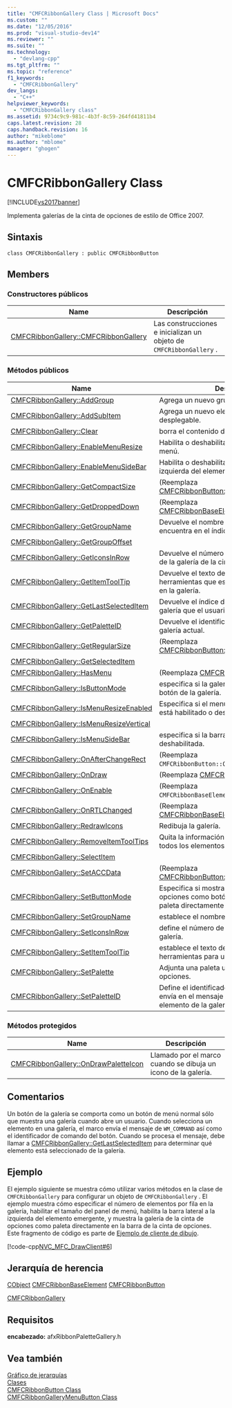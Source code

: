 ```yaml
---
title: "CMFCRibbonGallery Class | Microsoft Docs"
ms.custom: ""
ms.date: "12/05/2016"
ms.prod: "visual-studio-dev14"
ms.reviewer: ""
ms.suite: ""
ms.technology: 
  - "devlang-cpp"
ms.tgt_pltfrm: ""
ms.topic: "reference"
f1_keywords: 
  - "CMFCRibbonGallery"
dev_langs: 
  - "C++"
helpviewer_keywords: 
  - "CMFCRibbonGallery class"
ms.assetid: 9734c9c9-981c-4b3f-8c59-264fd41811b4
caps.latest.revision: 28
caps.handback.revision: 16
author: "mikeblome"
ms.author: "mblome"
manager: "ghogen"
---
```

# CMFCRibbonGallery Class
[!INCLUDE[vs2017banner](../../assembler/inline/includes/vs2017banner.md)]

Implementa galerías de la cinta de opciones de estilo de Office 2007.  
  
## Sintaxis  
  
```  
class CMFCRibbonGallery : public CMFCRibbonButton  
```  
  
## Members  
  
### Constructores públicos  
  
|Name|Descripción|  
|----------|-----------------|  
|[CMFCRibbonGallery::CMFCRibbonGallery](../Topic/CMFCRibbonGallery::CMFCRibbonGallery.md)|Las construcciones e inicializan un objeto de `CMFCRibbonGallery` .|  
  
### Métodos públicos  
  
|Name|Descripción|  
|----------|-----------------|  
|[CMFCRibbonGallery::AddGroup](../Topic/CMFCRibbonGallery::AddGroup.md)|Agrega un nuevo grupo a la galería.|  
|[CMFCRibbonGallery::AddSubItem](../Topic/CMFCRibbonGallery::AddSubItem.md)|Agrega un nuevo elemento de menú al menú desplegable.|  
|[CMFCRibbonGallery::Clear](../Topic/CMFCRibbonGallery::Clear.md)|borra el contenido de la galería.|  
|[CMFCRibbonGallery::EnableMenuResize](../Topic/CMFCRibbonGallery::EnableMenuResize.md)|Habilita o deshabilita el tamaño del panel del menú.|  
|[CMFCRibbonGallery::EnableMenuSideBar](../Topic/CMFCRibbonGallery::EnableMenuSideBar.md)|Habilita o deshabilita la barra lateral a la izquierda del elemento emergente.|  
|[CMFCRibbonGallery::GetCompactSize](../Topic/CMFCRibbonGallery::GetCompactSize.md)|\(Reemplaza [CMFCRibbonButton::GetCompactSize](../Topic/CMFCRibbonButton::GetCompactSize.md).\)|  
|[CMFCRibbonGallery::GetDroppedDown](../Topic/CMFCRibbonGallery::GetDroppedDown.md)|\(Reemplaza [CMFCRibbonBaseElement::GetDroppedDown](../Topic/CMFCRibbonBaseElement::GetDroppedDown.md).\)|  
|[CMFCRibbonGallery::GetGroupName](../Topic/CMFCRibbonGallery::GetGroupName.md)|Devuelve el nombre del grupo que se encuentra en el índice especificado.|  
|[CMFCRibbonGallery::GetGroupOffset](../Topic/CMFCRibbonGallery::GetGroupOffset.md)||  
|[CMFCRibbonGallery::GetIconsInRow](../Topic/CMFCRibbonGallery::GetIconsInRow.md)|Devuelve el número de elementos en una fila de la galería de la cinta de opciones.|  
|[CMFCRibbonGallery::GetItemToolTip](../Topic/CMFCRibbonGallery::GetItemToolTip.md)|Devuelve el texto de información sobre herramientas que está asociado a un elemento en la galería.|  
|[CMFCRibbonGallery::GetLastSelectedItem](../Topic/CMFCRibbonGallery::GetLastSelectedItem.md)|Devuelve el índice del último elemento de la galería que el usuario seleccionado.|  
|[CMFCRibbonGallery::GetPaletteID](../Topic/CMFCRibbonGallery::GetPaletteID.md)|Devuelve el identificador de comando de la galería actual.|  
|[CMFCRibbonGallery::GetRegularSize](../Topic/CMFCRibbonGallery::GetRegularSize.md)|\(Reemplaza [CMFCRibbonButton::GetRegularSize](../Topic/CMFCRibbonButton::GetRegularSize.md).\)|  
|[CMFCRibbonGallery::GetSelectedItem](../Topic/CMFCRibbonGallery::GetSelectedItem.md)||  
|[CMFCRibbonGallery::HasMenu](../Topic/CMFCRibbonGallery::HasMenu.md)|\(Reemplaza [CMFCRibbonButton::HasMenu](../Topic/CMFCRibbonButton::HasMenu.md).\)|  
|[CMFCRibbonGallery::IsButtonMode](../Topic/CMFCRibbonGallery::IsButtonMode.md)|especifica si la galería está contenida en un botón de la galería.|  
|[CMFCRibbonGallery::IsMenuResizeEnabled](../Topic/CMFCRibbonGallery::IsMenuResizeEnabled.md)|Especifica si el menú de cambio de tamaño está habilitado o deshabilitado.|  
|[CMFCRibbonGallery::IsMenuResizeVertical](../Topic/CMFCRibbonGallery::IsMenuResizeVertical.md)||  
|[CMFCRibbonGallery::IsMenuSideBar](../Topic/CMFCRibbonGallery::IsMenuSideBar.md)|especifica si la barra lateral está habilitada o deshabilitada.|  
|[CMFCRibbonGallery::OnAfterChangeRect](../Topic/CMFCRibbonGallery::OnAfterChangeRect.md)|\(Reemplaza `CMFCRibbonButton::OnAfterChangeRect`.\)|  
|[CMFCRibbonGallery::OnDraw](../Topic/CMFCRibbonGallery::OnDraw.md)|\(Reemplaza [CMFCRibbonButton::OnDraw](../Topic/CMFCRibbonButton::OnDraw.md).\)|  
|[CMFCRibbonGallery::OnEnable](../Topic/CMFCRibbonGallery::OnEnable.md)|\(Reemplaza `CMFCRibbonBaseElement::OnEnable`.\)|  
|[CMFCRibbonGallery::OnRTLChanged](../Topic/CMFCRibbonGallery::OnRTLChanged.md)|\(Reemplaza [CMFCRibbonBaseElement::OnRTLChanged](../Topic/CMFCRibbonBaseElement::OnRTLChanged.md).\)|  
|[CMFCRibbonGallery::RedrawIcons](../Topic/CMFCRibbonGallery::RedrawIcons.md)|Redibuja la galería.|  
|[CMFCRibbonGallery::RemoveItemToolTips](../Topic/CMFCRibbonGallery::RemoveItemToolTips.md)|Quita la información sobre herramientas de todos los elementos en la galería.|  
|[CMFCRibbonGallery::SelectItem](../Topic/CMFCRibbonGallery::SelectItem.md)||  
|[CMFCRibbonGallery::SetACCData](../Topic/CMFCRibbonGallery::SetACCData.md)|\(Reemplaza [CMFCRibbonButton::SetACCData](../Topic/CMFCRibbonButton::SetACCData.md).\)|  
|[CMFCRibbonGallery::SetButtonMode](../Topic/CMFCRibbonGallery::SetButtonMode.md)|Especifica si mostrar la galería de la cinta de opciones como botón desplegable o como paleta directamente en la cinta de opciones.|  
|[CMFCRibbonGallery::SetGroupName](../Topic/CMFCRibbonGallery::SetGroupName.md)|establece el nombre de un grupo.|  
|[CMFCRibbonGallery::SetIconsInRow](../Topic/CMFCRibbonGallery::SetIconsInRow.md)|define el número de elementos por fila en la galería.|  
|[CMFCRibbonGallery::SetItemToolTip](../Topic/CMFCRibbonGallery::SetItemToolTip.md)|establece el texto de información sobre herramientas para un elemento en la galería.|  
|[CMFCRibbonGallery::SetPalette](../Topic/CMFCRibbonGallery::SetPalette.md)|Adjunta una paleta una galería de la cinta de opciones.|  
|[CMFCRibbonGallery::SetPaletteID](../Topic/CMFCRibbonGallery::SetPaletteID.md)|Define el identificador de comando que se envía en el mensaje de `WM_COMMAND` cuando un elemento de la galería se ha seleccionado.|  
  
### Métodos protegidos  
  
|Name|Descripción|  
|----------|-----------------|  
|[CMFCRibbonGallery::OnDrawPaletteIcon](../Topic/CMFCRibbonGallery::OnDrawPaletteIcon.md)|Llamado por el marco cuando se dibuja un icono de la galería.|  
  
## Comentarios  
 Un botón de la galería se comporta como un botón de menú normal sólo que muestra una galería cuando abre un usuario.  Cuando selecciona un elemento en una galería, el marco envía el mensaje de `WM_COMMAND` así como el identificador de comando del botón.  Cuando se procesa el mensaje, debe llamar a [CMFCRibbonGallery::GetLastSelectedItem](../Topic/CMFCRibbonGallery::GetLastSelectedItem.md) para determinar qué elemento está seleccionado de la galería.  
  
## Ejemplo  
 El ejemplo siguiente se muestra cómo utilizar varios métodos en la clase de `CMFCRibbonGallery` para configurar un objeto de `CMFCRibbonGallery` .  El ejemplo muestra cómo especificar el número de elementos por fila en la galería, habilitar el tamaño del panel de menú, habilita la barra lateral a la izquierda del elemento emergente, y muestra la galería de la cinta de opciones como paleta directamente en la barra de la cinta de opciones.  Este fragmento de código es parte de [Ejemplo de cliente de dibujo](../../top/visual-cpp-samples.md).  
  
 [!code-cpp[NVC_MFC_DrawClient#6](../../mfc/reference/codesnippet/CPP/cmfcribbongallery-class_1.cpp)]  
  
## Jerarquía de herencia  
 [CObject](../../mfc/reference/cobject-class.md) [CMFCRibbonBaseElement](../../mfc/reference/cmfcribbonbaseelement-class.md) [CMFCRibbonButton](../../mfc/reference/cmfcribbonbutton-class.md)  
  
 [CMFCRibbonGallery](../../mfc/reference/cmfcribbongallery-class.md)  
  
## Requisitos  
 **encabezado:** afxRibbonPaletteGallery.h  
  
## Vea también  
 [Gráfico de jerarquías](../../mfc/hierarchy-chart.md)   
 [Clases](../../mfc/reference/mfc-classes.md)   
 [CMFCRibbonButton Class](../../mfc/reference/cmfcribbonbutton-class.md)   
 [CMFCRibbonGalleryMenuButton Class](../../mfc/reference/cmfcribbongallerymenubutton-class.md)